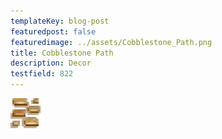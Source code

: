 ```yaml
---
templateKey: blog-post
featuredpost: false
featuredimage: ../assets/Cobblestone_Path.png
title: Cobblestone Path
description: Decor
testfield: 822
---
```

![Cobblestone Path](../assets/Cobblestone_Path.png)